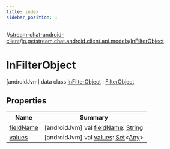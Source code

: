 ```yaml
---
title: index
sidebar_position: 1
---
```

//[stream-chat-android-client](../../../index.md)/[io.getstream.chat.android.client.api.models](../index.md)/[InFilterObject](index.md)



# InFilterObject  
 [androidJvm] data class [InFilterObject](index.md) : [FilterObject](../FilterObject/index.md)   


## Properties  
  
|  Name |  Summary | 
|---|---|
| <a name="io.getstream.chat.android.client.api.models/InFilterObject/fieldName/#/PointingToDeclaration/"></a>[fieldName](fieldName.md)| <a name="io.getstream.chat.android.client.api.models/InFilterObject/fieldName/#/PointingToDeclaration/"></a> [androidJvm] val [fieldName](fieldName.md): [String](https://kotlinlang.org/api/latest/jvm/stdlib/kotlin/-string/index.html)   <br/>|
| <a name="io.getstream.chat.android.client.api.models/InFilterObject/values/#/PointingToDeclaration/"></a>[values](values.md)| <a name="io.getstream.chat.android.client.api.models/InFilterObject/values/#/PointingToDeclaration/"></a> [androidJvm] val [values](values.md): [Set](https://kotlinlang.org/api/latest/jvm/stdlib/kotlin.collections/-set/index.html)&lt;[Any](https://kotlinlang.org/api/latest/jvm/stdlib/kotlin/-any/index.html)&gt;   <br/>|

